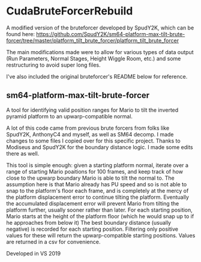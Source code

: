# CudaBruteForcerRebuild
A modified version of the bruteforcer developed by SpudY2K, which can be found here: https://github.com/SpudY2K/sm64-platform-max-tilt-brute-forcer/tree/master/platform_tilt_brute_forcer/platform_tilt_brute_forcer

The main modifications made were to allow for various types of data output (Run Parameters, Normal Stages, Height Wiggle Room, etc.) and some restructuring to avoid super long files.

I've also included the original bruteforcer's README below for reference.

## sm64-platform-max-tilt-brute-forcer
A tool for identifying valid position ranges for Mario to tilt the inverted pyramid platform to an upwarp-compatible normal.

A lot of this code came from previous brute forcers from folks like SpudY2K, AnthonyC4 and myself, as well as SM64 decomp.
I made changes to some files I copied over for this specific project.
Thanks to Modiseus and SpudY2K for the boundary distance logic. I made some edits there as well.

This tool is simple enough: given a starting platform normal, iterate over a range of starting Mario poaitions for 100 frames, and keep track of how close to the upwarp boundary Mario is able to tilt the normal to.
The assumption here is that Mario already has PU speed and so is not able to snap to the platform's floor each frame, and is completely at the mercy of the platform displacement error to continue tilting the platform. Eventually the accumulated displacement error will prevent Mario from tilting the platform further, usually sooner rather than later.
For each starting position, Mario starts at the height of the platform floor (which he would snap up to if he approaches from below it)
The best boundary distance (usually negative) is recorded for each starting position. Filtering only positive values for these will return the upwarp-compatible starting positions.
Values are returned in a csv for convenience.

Developed in VS 2019
